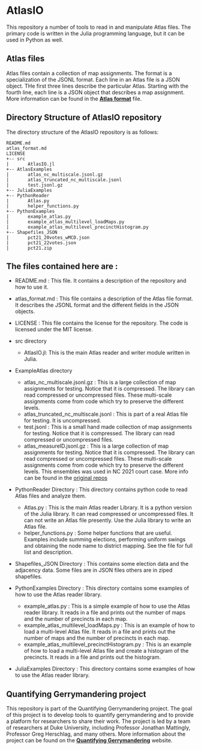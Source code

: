 # AtlasIO

This repository a number of tools to read in and manipulate Atlas files. The primary code is written in the Julia programming language, but it can be used in Python as well.

## Atlas files
    
Atlas files contain a collection of map assignments. The format is a specialization of the JSONL format. Each line in an Atlas file is a JSON object. THe first three lines describe the particular Atlas. Starting with the fourth line, each line is a JSON object that describes a map assignment. More information can be found in the [**Atlas format**](atlas_format.md) file.  

## Directory Structure of AtlasIO repository
The directory structure of the AtlasIO repository is as follows:

```
README.md
atlas_format.md
LICENSE
+-- src
|       AtlasIO.jl
+-- AtlasExamples
|       atlas_nc_multiscale.jsonl.gz
|       atlas_truncated_nc_multiscale.jsonl
|       test.jsonl.gz
+-- JuliaExamples
+-- PythonReader
|       Atlas.py
|       helper_functions.py
+-- PythonExamples
|       example_atlas.py
|       example_atlas_multilevel_loadMaps.py
|       example_atlas_multilevel_precinctHistogram.py
+-- Shapefiles_JSON
|       pct21_20votes_wMCD.json
|       pct21_22votes.json
|       pct21.zip    
```
## The files contained here are : 
* README.md : 
    This file. It contains a description of the repository and how to use it.
* atlas_format.md :
    This file contains a description of the Atlas file format. It describes the JSONL format and the different fields in the JSON objects.
* LICENSE :
    This file contains the license for the repository. The code is licensed under the MIT license.
* src directory
    - AtlasIO.jl:
        This is the main Atlas reader and writer module written in Julia. 
* ExampleAtlas directory
    - atlas_nc_multiscale.jsonl.gz :
        This is a large collection of map assignments for testing. Notice that it is compressed. The library can read compressed or uncompressed files. These multi-scale assignments come from code which try to preserve the different levels.
    - atlas_truncated_nc_multiscale.jsonl :
        This is part of a real Atlas file for testing. It is uncompressed. 
    - test.jsonl :
        This is a small hand made collection of map assignments for testing. Notice that it is compressed. The library can read compressed or uncompressed files.
    - atlas_measureID.jsonl.gz :
        This is a large collection of map assignments for testing. Notice that it is compressed. The library can read compressed or uncompressed files. These multi-scale assignments come from code which try to preserve the different levels. This ensembles was used in NC 2021 court case. More info can be found in the [original repos](https://git.math.duke.edu/gitlab/gjh/ncanalysis2020/-/tree/main/ensembles/congressional)   
* PythonReader Directory : This directory contains python code to read Atlas files and analyze them.
    - Atlas.py :
        This is the main Atlas reader Library. It is a python version of the Julia library. It can read compressed or uncompressed files. It can not write an Atlas file presently. Use the Julia library to write an Atlas file.
    - helper_functions.py :
        Some helper functions that are useful. Examples include summing elections, performing uniform swings and obtaining the node name to district mapping. See the file for full list and description.

* Shapefiles_JSON Directory : 
    This contains some election data and the adjacency data. Some files are in JSON files others are in ziped shapefiles.

* PythonExamples Directory : 
    This directory contains some examples of how to use the Atlas reader library. 
    - example_atlas.py :
        This is a simple example of how to use the Atlas reader library. It reads in a file and prints out the number of maps and the number of precincts in each map.
    - example_atlas_multilevel_loadMaps.py :
        This is an example of how to load a multi-level Atlas file. It reads in a file and prints out the number of maps and the number of precincts in each map.
    - example_atlas_multilevel_precinctHistogram.py :
        This is an example of how to load a multi-level Atlas file and create a histogram of the precincts. It reads in a file and prints out the histogram.

* JuliaExamples Directory :
    This directory contains some examples of how to use the Atlas reader library. 
    
## Quantifying Gerrymandering project
This repository is part of the Quantifying Gerrymandering project. The goal of this project is to develop tools to quantify gerrymandering and to provide a platform for researchers to share their work. The project is led by a team of researchers at Duke University, including Professor Jonathan Mattingly, Professor Greg Herschlag, and many others. More information about the project can be found on the [**Quantifying Gerrymandering**](https://sites.duke.edu/quantifyinggerrymandering/) website.